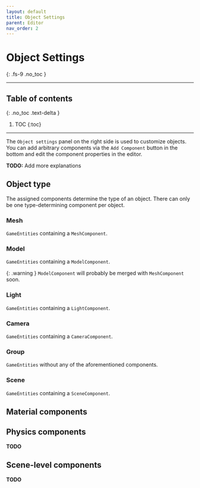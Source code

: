 ```yaml
---
layout: default
title: Object Settings
parent: Editor
nav_order: 2
---
```


# Object Settings
{: .fs-9 .no_toc }

---

## Table of contents
{: .no_toc .text-delta }

1. TOC
{:toc}

---

The `Object settings` panel on the right side is used to customize objects. You can add arbitrary components
via the `Add Component` button in the bottom and edit the component properties in the editor.

**TODO:** Add more explanations

## Object type
The assigned components determine the type of an object. There can only be one type-determining component per
object.

### Mesh
`GameEntities` containing a `MeshComponent`.

### Model
`GameEntities` containing a `ModelComponent`.

{: .warning }
`ModelComponent` will probably be merged with `MeshComponent` soon.

### Light
`GameEntities` containing a `LightComponent`.

### Camera
`GameEntities` containing a `CameraComponent`.

### Group
`GameEntities` without any of the aforementioned components.

### Scene
`GameEntities` containing a `SceneComponent`.

## Material components

## Physics components
**TODO**

## Scene-level components
**TODO**
